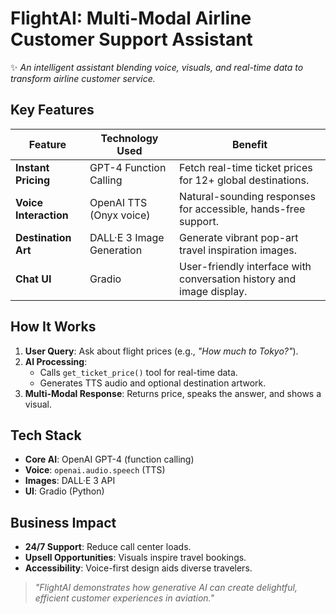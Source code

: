 # FlightAI: Multi-Modal Airline Customer Support Assistant  

✨ *An intelligent assistant blending voice, visuals, and real-time data to transform airline customer service.*  

## Key Features  

| Feature                | Technology Used          | Benefit                                                                 |
|------------------------|--------------------------|-------------------------------------------------------------------------|
| **Instant Pricing**    | GPT-4 Function Calling   | Fetch real-time ticket prices for 12+ global destinations.              |
| **Voice Interaction**  | OpenAI TTS (Onyx voice)  | Natural-sounding responses for accessible, hands-free support.          |
| **Destination Art**    | DALL·E 3 Image Generation| Generate vibrant pop-art travel inspiration images.                     |
| **Chat UI**            | Gradio                   | User-friendly interface with conversation history and image display.    |

## How It Works  
1. **User Query**: Ask about flight prices (e.g., *"How much to Tokyo?"*).  
2. **AI Processing**:  
   - Calls `get_ticket_price()` tool for real-time data.  
   - Generates TTS audio and optional destination artwork.  
3. **Multi-Modal Response**: Returns price, speaks the answer, and shows a visual.  

## Tech Stack  
- **Core AI**: OpenAI GPT-4 (function calling)  
- **Voice**: `openai.audio.speech` (TTS)  
- **Images**: DALL·E 3 API  
- **UI**: Gradio (Python)  

## Business Impact  
- **24/7 Support**: Reduce call center loads.  
- **Upsell Opportunities**: Visuals inspire travel bookings.  
- **Accessibility**: Voice-first design aids diverse travelers.  

> *"FlightAI demonstrates how generative AI can create delightful, efficient customer experiences in aviation."*  
